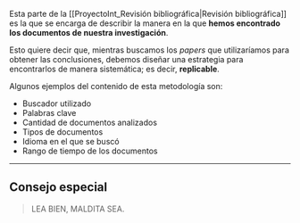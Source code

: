 Esta parte de la [[ProyectoInt_Revisión bibliográfica|Revisión bibliográfica]] es la que se encarga de describir la manera en la que **hemos encontrado los documentos de nuestra investigación**.

Esto quiere decir que, mientras buscamos los *papers* que utilizaríamos para obtener las conclusiones, debemos diseñar una estrategia para encontrarlos de manera sistemática; es decir, **replicable**.

Algunos ejemplos del contenido de esta metodología son:
- Buscador utilizado
- Palabras clave
- Cantidad de documentos analizados
- Tipos de documentos
- Idioma en el que se buscó
- Rango de tiempo de los documentos

---

## Consejo especial
> LEA BIEN, MALDITA SEA.